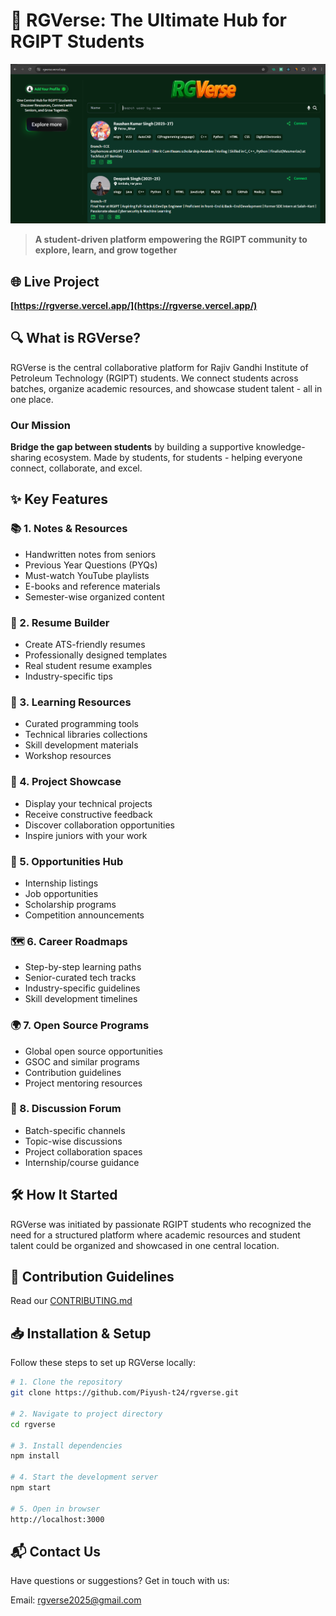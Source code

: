 # 🚀 RGVerse: The Ultimate Hub for RGIPT Students

![RGVerse Banner](public/assets/Contributing/banner.png)

> **A student-driven platform empowering the RGIPT community to explore, learn, and grow together**

## 🌐 Live Project

**[https://rgverse.vercel.app/](https://rgverse.vercel.app/)**

## 🔍 What is RGVerse?

RGVerse is the central collaborative platform for Rajiv Gandhi Institute of Petroleum Technology (RGIPT) students. We connect students across batches, organize academic resources, and showcase student talent - all in one place.

### Our Mission

**Bridge the gap between students** by building a supportive knowledge-sharing ecosystem. Made by students, for students - helping everyone connect, collaborate, and excel.

## ✨ Key Features

### 📚 1. Notes & Resources

- Handwritten notes from seniors
- Previous Year Questions (PYQs)
- Must-watch YouTube playlists
- E-books and reference materials
- Semester-wise organized content

### 📄 2. Resume Builder

- Create ATS-friendly resumes
- Professionally designed templates
- Real student resume examples
- Industry-specific tips

### 🔧 3. Learning Resources

- Curated programming tools
- Technical libraries collections
- Skill development materials
- Workshop resources

### 🚀 4. Project Showcase

- Display your technical projects
- Receive constructive feedback
- Discover collaboration opportunities
- Inspire juniors with your work

### 💼 5. Opportunities Hub

- Internship listings
- Job opportunities
- Scholarship programs
- Competition announcements

### 🗺️ 6. Career Roadmaps

- Step-by-step learning paths
- Senior-curated tech tracks
- Industry-specific guidelines
- Skill development timelines

### 🌍 7. Open Source Programs

- Global open source opportunities
- GSOC and similar programs
- Contribution guidelines
- Project mentoring resources

### 💬 8. Discussion Forum

- Batch-specific channels
- Topic-wise discussions
- Project collaboration spaces
- Internship/course guidance

## 🛠️ How It Started

RGVerse was initiated by passionate RGIPT students who recognized the need for a structured platform where academic resources and student talent could be organized and showcased in one central location.

## 🤝 Contribution Guidelines

Read our [CONTRIBUTING.md](https://github.com/Piyush-t24/rgverse/blob/main/CONTRIBUTING.md)

## 📥 Installation & Setup

Follow these steps to set up RGVerse locally:

```bash
# 1. Clone the repository
git clone https://github.com/Piyush-t24/rgverse.git

# 2. Navigate to project directory
cd rgverse

# 3. Install dependencies
npm install

# 4. Start the development server
npm start

# 5. Open in browser
http://localhost:3000
```

## 📬 Contact Us

Have questions or suggestions? Get in touch with us:

Email: rgverse2025@gmail.com
